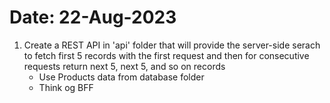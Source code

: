 # Date: 22-Aug-2023

1. Create a REST API in 'api' folder that will provide the server-side serach to fetch first 5 records with the first request and then for consecutive requests return next 5, next 5, and so on records 
    - Use Products data from database folder
    - Think og BFF